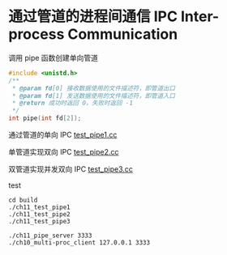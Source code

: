# 通过管道的进程间通信 IPC Inter-process Communication

调用 pipe 函数创建单向管道

```c++
#include <unistd.h>
/**
 * @param fd[0] 接收数据使用的文件描述符，即管道出口
 * @param fd[1] 发送数据使用的文件描述符，即管道入口
 * @return 成功时返回 0，失败时返回 -1
 */
int pipe(int fd[2]);
```

通过管道的单向 IPC [test_pipe1.cc](./test_pipe1.cc)

单管道实现双向 IPC [test_pipe2.cc](./test_pipe2.cc)

双管道实现并发双向 IPC [test_pipe3.cc](./test_pipe3.cc)

test

```shell
cd build
./ch11_test_pipe1
./ch11_test_pipe2
./ch11_test_pipe3

./ch11_pipe_server 3333
./ch10_multi-proc_client 127.0.0.1 3333
```
